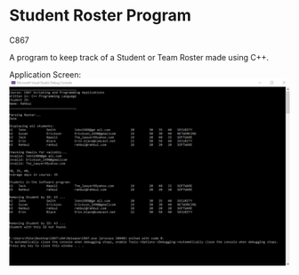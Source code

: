 # Student Roster Program
C867

A program to keep track of a Student or Team Roster made using C++.

Application Screen:
![Main Menu](https://raw.githubusercontent.com/Rahbui/Images/master/Student%20Roster.png)
